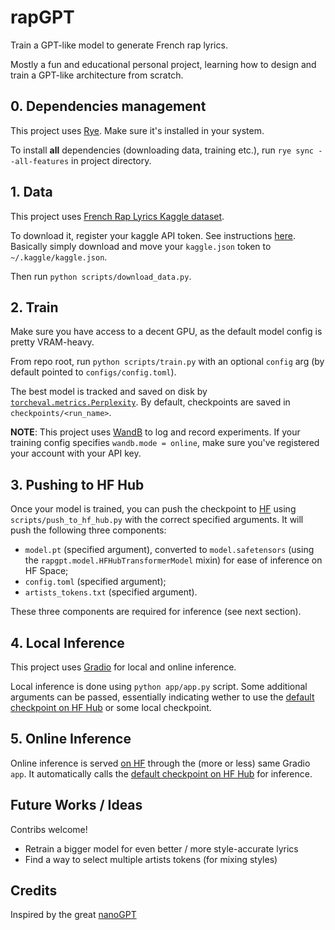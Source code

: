 # rapGPT

Train a GPT-like model to generate French rap lyrics.

Mostly a fun and educational personal project, learning how to design and train a GPT-like architecture from scratch.

## 0. Dependencies management
This project uses [Rye](https://rye-up.com/). Make sure it's installed in your system.

To install **all** dependencies (downloading data, training etc.), run `rye sync --all-features` in project directory.

## 1. Data
This project uses [French Rap Lyrics Kaggle dataset](https://www.kaggle.com/datasets/adibhabbou/french-rap-lyrics?resource=download).

To download it, register your kaggle API token. See instructions [here](https://www.kaggle.com/docs/api). Basically simply download and move your `kaggle.json` token to `~/.kaggle/kaggle.json`.

Then run `python scripts/download_data.py`.

## 2. Train
Make sure you have access to a decent GPU, as the default model config is pretty VRAM-heavy.

From repo root, run `python scripts/train.py` with an optional `config` arg (by default pointed to `configs/config.toml`).

The best model is tracked and saved on disk by [`torcheval.metrics.Perplexity`](https://pytorch.org/torcheval/main/generated/torcheval.metrics.Perplexity.html). By default, checkpoints are saved in `checkpoints/<run_name>`.

**NOTE**: This project uses [WandB](https://wandb.ai/) to log and record experiments. If your training config specifies `wandb.mode = online`, make sure you've registered your account with your API key.

## 3. Pushing to HF Hub
Once your model is trained, you can push the checkpoint to [HF](https://huggingface.co/) using `scripts/push_to_hf_hub.py` with the correct specified arguments. It will push the following three components:
- `model.pt` (specified argument), converted to `model.safetensors` (using the `rapgpt.model.HFHubTransformerModel` mixin) for ease of inference on HF Space;
- `config.toml` (specified argument);
- `artists_tokens.txt` (specified argument).

These three components are required for inference (see next section).

## 4. Local Inference
This project uses [Gradio](https://www.gradio.app/) for local and online inference.

Local inference is done using `python app/app.py` script. Some additional arguments can be passed, essentially indicating wether to use the [default checkpoint on HF Hub](https://huggingface.co/hugojarkoff/rapGPT/tree/main) or some local checkpoint.

## 5. Online Inference
Online inference is served [on HF](https://huggingface.co/spaces/hugojarkoff/rapGPT) through the (more or less) same Gradio `app`. It automatically calls the [default checkpoint on HF Hub](https://huggingface.co/hugojarkoff/rapGPT/tree/main) for inference.

## Future Works / Ideas

Contribs welcome!

- Retrain a bigger model for even better / more style-accurate lyrics
- Find a way to select multiple artists tokens (for mixing styles)

## Credits

Inspired by the great [nanoGPT](https://github.com/karpathy/nanoGPT)

